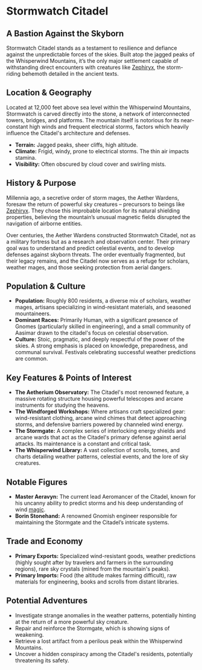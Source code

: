 # Stormwatch Citadel

## A Bastion Against the Skyborn

Stormwatch Citadel stands as a testament to resilience and defiance against the unpredictable forces of the skies. Built atop the jagged peaks of the Whisperwind Mountains, it’s the only major settlement capable of withstanding direct encounters with creatures like [Zephiryx](/being/titan/zephiryx.md), the storm-riding behemoth detailed in the ancient texts. 

## Location & Geography

Located at 12,000 feet above sea level within the Whisperwind Mountains, Stormwatch is carved directly into the stone, a network of interconnected towers, bridges, and platforms. The mountain itself is notorious for its near-constant high winds and frequent electrical storms, factors which heavily influence the Citadel's architecture and defenses.

*   **Terrain:** Jagged peaks, sheer cliffs, high altitude.
*   **Climate:** Frigid, windy, prone to electrical storms. The thin air impacts stamina.
*   **Visibility:** Often obscured by cloud cover and swirling mists. 

## History & Purpose

Millennia ago, a secretive order of storm mages, the Aether Wardens, foresaw the return of powerful sky creatures – precursors to beings like [Zephiryx](/being/titan/zephiryx.md). They chose this improbable location for its natural shielding properties, believing the mountain’s unusual magnetic fields disrupted the navigation of airborne entities.  

Over centuries, the Aether Wardens constructed Stormwatch Citadel, not as a military fortress but as a research and observation center. Their primary goal was to understand and predict celestial events, and to develop defenses against skyborn threats. The order eventually fragmented, but their legacy remains, and the Citadel now serves as a refuge for scholars, weather mages, and those seeking protection from aerial dangers.

## Population & Culture

*   **Population:** Roughly 800 residents, a diverse mix of scholars, weather mages, artisans specializing in wind-resistant materials, and seasoned mountaineers.
*   **Dominant Races:** Primarily Human, with a significant presence of Gnomes (particularly skilled in engineering), and a small community of Aasimar drawn to the citadel's focus on celestial observation.
*   **Culture:** Stoic, pragmatic, and deeply respectful of the power of the skies.  A strong emphasis is placed on knowledge, preparedness, and communal survival.  Festivals celebrating successful weather predictions are common.

## Key Features & Points of Interest

*   **The Aetherium Observatory:** The Citadel's most renowned feature, a massive rotating structure housing powerful telescopes and arcane instruments for studying the heavens.  
*   **The Windforged Workshops:** Where artisans craft specialized gear: wind-resistant clothing, arcane wind chimes that detect approaching storms, and defensive barriers powered by channeled wind energy.
*   **The Stormgate:** A complex series of interlocking energy shields and arcane wards that act as the Citadel's primary defense against aerial attacks. Its maintenance is a constant and critical task.
*   **The Whisperwind Library:**  A vast collection of scrolls, tomes, and charts detailing weather patterns, celestial events, and the lore of sky creatures.  

## Notable Figures

*   **Master Aeravyn:** The current lead Aeromancer of the Citadel, known for his uncanny ability to predict storms and his deep understanding of wind [magic](/structure/mechanic/magic.md).
*   **Borin Stonehand:** A renowned Gnomish engineer responsible for maintaining the Stormgate and the Citadel’s intricate systems.

## Trade and Economy

*   **Primary Exports:** Specialized wind-resistant goods, weather predictions (highly sought after by travelers and farmers in the surrounding regions), rare sky crystals (mined from the mountain's peaks).
*   **Primary Imports:** Food (the altitude makes farming difficult), raw materials for engineering, books and scrolls from distant libraries.

## Potential Adventures

*   Investigate strange anomalies in the weather patterns, potentially hinting at the return of a more powerful sky creature.
*   Repair and reinforce the Stormgate, which is showing signs of weakening.
*   Retrieve a lost artifact from a perilous peak within the Whisperwind Mountains.
*   Uncover a hidden conspiracy among the Citadel's residents, potentially threatening its safety.
